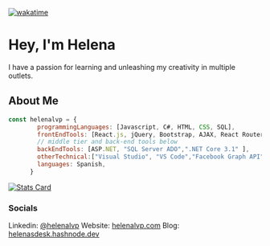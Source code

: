 [![wakatime](https://wakatime.com/badge/user/bb9daed1-2495-405d-99e2-908b672eb88a.svg)](https://wakatime.com/@bb9daed1-2495-405d-99e2-908b672eb88a)


# Hey, I'm Helena
I have a passion for learning and unleashing my creativity in multiple outlets.

## About Me

```javascript 
const helenalvp = {
        programmingLanguages: [Javascript, C#, HTML, CSS, SQL],
        frontEndTools: [React.js, jQuery, Bootstrap, AJAX, React Router, Material UI],
        // middle tier and back-end tools below 
        backEndTools: [ASP.NET, "SQL Server ADO",".NET Core 3.1" ],
        otherTechnical:["Visual Studio", "VS Code","Facebook Graph API", Git, Chrome Dev Tools, SSMS],
        languages: Spanish,
      }
```


[![Stats Card](https://github-readme-stats.vercel.app/api?username=helenalvp&theme=dark&show_icons=true&hide=stars,issues,contribs&include_all_commits=true)](https://github.com/anuraghazra/github-readme-stats)



### Socials

Linkedin: [@helenalvp](https://www.linkedin.com/in/helenalvp/)
Website: [helenalvp.com](https://helenalvp.com/)
Blog: [helenasdesk.hashnode.dev](https://helenasdesk.hashnode.dev/)






